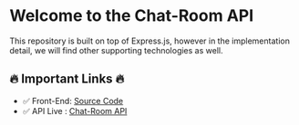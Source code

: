 # Welcome to the Chat-Room API
This repository is built on top of Express.js, however in the implementation detail, we will find other supporting technologies as well.
## 🔥 Important Links 🔥
- ✅ Front-End:  [Source Code](https://github.com/shakilhasan/chat-api)
- ✅ API Live  : [Chat-Room API](https://mychat-api.herokuapp.com/)
